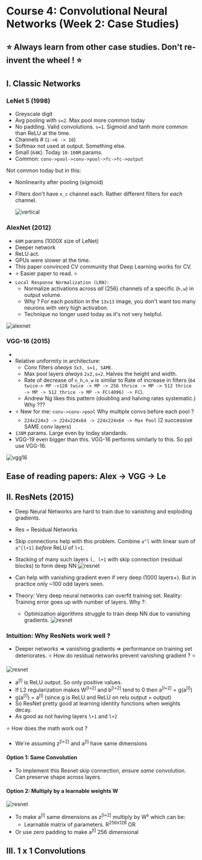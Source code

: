 # Course 4: Convolutional Neural Networks (Week 2: Case Studies)
:star: Always learn from other case studies. Don't re-invent the wheel ! :star:
------------------------
## I. Classic Networks
### LeNet 5 (1998)
- Greyscale digit 
- Avg pooling with `s=2`. Max pool more common today 
- No padding. Valid convolutions. `s=1`. Sigmoid and tanh more common than ReLU at the time. 
- Channels # (`1->6 -> 16`)
- Softmax not used at output. Something else. 
- Small (`64K`). Today `10-100M` params. 
- Common: `conv->pool->conv->pool->fc->fc->output`

Not common today but in this:
- Nonlinearity after pooling (sigmoid)
- Filters don't have `n_c` channel each. Rather different filters for *each* channel. 

  ![vertical](images/1_lenet.png)

### AlexNet (2012)
- `60M` params (1000X size of LeNet)
- Deeper network
- ReLU act. 
- GPUs were slower at the time. 
- This paper convinced CV community that Deep Learning works for CV. 
- :star: Easier paper to read. :star:
- `Local Response Normalization (LRN)`:
  - Normalize activations across *all* (256) channels of a specific (`h,w`) in output volume. 
  - Why ? For each position in the `13x13` image, you don't want too many neurons with very high activation. 
  - Technique no longer used today as it's not very helpful. 

![alexnet](images/2_alexnet.png)
  
### VGG-16 (2015)
- 
- Relative uniformity in architecture:
  - Conv filters *always* `3x3, s=1, SAME`. 
  - Max pool layers *always* `2x2,s=2`. Halves the height and width. 
  - Rate of decrease of `n_h,n_w` is similar to Rate of increase in filters (`64 twice-> MP ->128 twice -> MP -> 256 thrice -> MP -> 512 thrice -> MP -> 512 thrice -> MP -> FC(4096) -> FC`).
  - Andrew Ng likes this pattern (doubling and halving rates systematic.) Why ???
- :star: New for me: `conv->conv->pool` Why multiple convs before each pool ?
  - `224x224x3 -> 224x224x64 -> 224x224x64 -> Max Pool` (2 successive SAME conv layers)
- `138M` params. Large even by today standards. 
- VGG-19 even bigger than this. VGG-16 performs similarly to this. So ppl use VGG-16. 

![vgg16](images/3_vgg.png)

Ease of reading papers: Alex -> VGG -> Le
----------------------------

## II. ResNets (2015)
- Deep Neural Networks are hard to train due to vanishing and exploding gradients. 
- Res = Residual Networks
- Skip connections help with this problem. Combine `a^l` with linear sum of `a^[l+1]` *before* ReLU of `l+1`.
- Stacking of many such layers `l, l+1` with skip connection (residual blocks) to form deep NN
![resnet](images/4_resnet.png)


- Can help with vanishing gradient even if very deep (1000 layers+). But in practice only ~100 odd layers seen. 
- Theory: Very deep neural networks can overfit training set. Reality: Training error goes up with number of layers. Why ?:
  - Optimization algorithms struggle to train deep NN due to vanishing gradients. 
![resnet](images/5_resnet_2.png)

### Intuition: Why ResNets work well ?
- Deeper networks => vanishing gradients => performance on training set deteriorates.
:star: How do residual networks prevent vanishing gradient ? :star: 

![resnet](images/6_why_resnet_works.png)

- a<sup>[l]</sup> is ReLU output. So only positive values. 
- If L2 regularization makes W<sup>[l+2]</sup> and b<sup>[l+2]</sup> tend to 0 then 
a<sup>[l+2]</sup> = g(a<sup>[l]</sup>)
- g(a<sup>[l]</sup>) = a<sup>[l]</sup> (since g is ReLU and ReLU on relu output = output)
- So ResNet pretty good at learning identity functions when weights decay. 
- As good as not having layers `l+1` and `l+2`
 
:star: How does the math work out ?
- We're assuming z<sup>[l+2]</sup> and a<sup>[l]</sup> have same dimensions
#### Option 1: Same Convolution
- To implement this Resnet skip connection, ensure *same* convolution. Can preserve shape across layers.
#### Option 2: Multiply by a learnable weights W

![resnet](images/7_resnet_math.png)
- To make a<sup>[l]</sup> same dimensions as z<sup>[l+2]</sup> multiply by W<sup>s</sup> which can be:
  - Learnable matrix of parameters. R<sup>256x128</sup> OR
- Or use zero padding to make a<sup>[l]</sup> 256 dimensional

## III. 1 x 1 Convolutions
